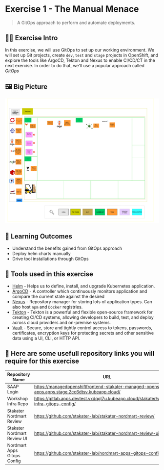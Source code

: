 # Exercise 1 - The Manual Menace
> A GitOps approach to perform and automate deployments.
## 👨‍🍳 Exercise Intro

In this exercise, we will use GitOps to set up our working environment. We will set up Git projects, create `dev`, `test` and `stage` projects in OpenShift, and explore the tools like ArgoCD, Tekton and Nexus to enable CI/CD/CT in the next exercise. In order to do that, we'll use a popular approach called _GitOps_

## 🖼️ Big Picture
![big-picture-matomo](images/big-picture-matomo2.png)

## 🔮 Learning Outcomes

* Understand the benefits gained from GitOps approach
* Deploy helm charts manually
* Drive tool installations through GitOps

## 🔨 Tools used in this exercise

* <span style="color:blue;">[Helm](https://helm.sh/)</span> - Helps us to define, install, and upgrade Kubernetes application.
* <span style="color:blue;">[ArgoCD](https://argoproj.github.io/argo-cd/)</span> - A controller which continuously monitors application and compare the current state against the desired
* <span style="color:blue;">[Nexus](https://www.sonatype.com/nexus-repository-sonatype)</span> - Repository manager for storing lots of application types. Can also host `npm` and `Docker` registries.
* <span style="color:blue;">[Tekton](https://tekton.dev/)</span> - Tekton is a powerful and flexible open-source framework for creating CI/CD systems, allowing developers to build, test, and deploy across cloud providers and on-premise systems.
* <span style="color:blue;">[Vault](https://www.vaultproject.io/)</span> - Secure, store and tightly control access to tokens, passwords, certificates, encryption keys for protecting secrets and other sensitive data using a UI, CLI, or HTTP API.

## :link: Here are some usefull repository links you will require for this exercise 

| Repository Name              | URL                                                                                            |
|------------------------------|-----------------------------------------------------------------------------------------------------|
| SAAP Login                   | https://managedopenshiftfrontend-stakater-managed-openshift-apps.apps.stage.2cc6dtsv.kubeapp.cloud/ |
| Workshop Infra Repo          | https://gitlab.apps.devtest.vxdqgl7u.kubeapp.cloud/stakater/workshop-infra-gitops-config/           |
| Stakater Nordmart Review     | https://github.com/stakater-lab/stakater-nordmart-review/                                           |
|  Stakater Nordmart Review UI | https://github.com/stakater-lab/stakater-nordmart-review-ui/                                        |
| Nordmart Apps Gitops Config  | https://github.com/stakater-lab/nordmart-apps-gitops-config/                               |
